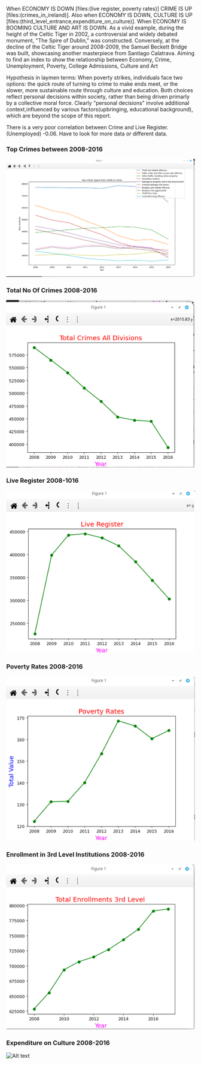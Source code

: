 
When ECONOMY IS DOWN [files:(live register, poverty rates)]  CRIME  IS  UP [files:(crimes_in_ireland)].
Also when ECONOMY IS DOWN, CULTURE IS UP [files:(third_level_entrance,expenditure_on_culture)].
When ECONOMY IS BOOMING CULTURE AND ART IS DOWN. As a vivid example, during the height of the Celtic Tiger in 2002, 
a controversial and widely debated monument, "The Spire of Dublin," was constructed. 
Conversely, at the decline of the Celtic Tiger around 2008-2009, the Samuel Beckett Bridge was built,
 showcasing another masterpiece from Santiago Calatrava.
Aiming to find an index to show the relationship between 
Economy, Crime, Unemployment, Poverty, College Admissions, Culture and Art


Hypothesis in laymen terms:
 When poverty strikes, individuals face two options: the quick route of 
 turning to crime to make ends meet, or the slower, more sustainable route through culture and education.
 Both choices reflect personal decisions within society, rather than being driven primarly by a 
 collective moral force. Clearly  "personal decisions" involve additional context,influenced 
 by various factors(upbringing, educational background), which are beyond the scope of this report.

 There is a very poor correlation between Crime and Live Register.(Unemployed) -0.06.
 Have to look for more data or different data.
 ### Top Crimes between 2008-2016
 ![Alt text](./images/top_crimes.png?raw=true)

 ### Total No Of Crimes 2008-2016
 ![Alt text](./images/total_crimes.png?raw=true)

 ### Live Register 2008-1016
 ![Alt text](./images/live_register.png?raw=true)

 ### Poverty Rates 2008-2016
 ![Alt text](./images/poverty_rates.png?raw=true)

 ### Enrollment in 3rd Level Institutions 2008-2016
 ![Alt text](./images/total_enrollement.png?raw=true)

 ### Expenditure on Culture 2008-2016
 ![Alt text](./images/expenditre_culture.png?raw=true)